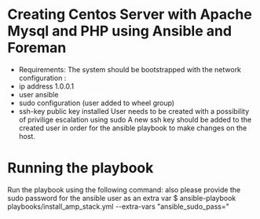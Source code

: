 # Creating Centos Server with Apache Mysql and PHP using Ansible and Foreman
- Requirements:
The system should be bootstrapped with the network configuration :
- ip address 1.0.0.1
- user ansible
- sudo configuration (user added to wheel group)
- ssh-key public key installed
User needs to be created with a possibility of privilige escalation using sudo
A new ssh key should be added to the created user in order for the ansible playbook to make changes on the host. 

# Running the playbook
Run the playbook using the following command: also please provide the sudo password for the ansible user as an extra var 
$ ansible-playbook  playbooks/install_amp_stack.yml --extra-vars "ansible_sudo_pass=<YourPassword>"